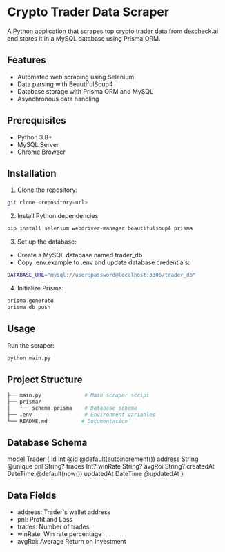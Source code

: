 # Crypto Trader Data Scraper

A Python application that scrapes top crypto trader data from dexcheck.ai and stores it in a MySQL database using Prisma ORM.

## Features

- Automated web scraping using Selenium
- Data parsing with BeautifulSoup4
- Database storage with Prisma ORM and MySQL
- Asynchronous data handling

## Prerequisites

- Python 3.8+
- MySQL Server
- Chrome Browser

## Installation

1. Clone the repository:
```bash
git clone <repository-url>
```

2. Install Python dependencies:
```bash
pip install selenium webdriver-manager beautifulsoup4 prisma
```

3. Set up the database:

- Create a MySQL database named trader_db
- Copy .env.example to .env and update database credentials:
```bash
DATABASE_URL="mysql://user:password@localhost:3306/trader_db"
```

4. Initialize Prisma:
```bash
prisma generate
prisma db push
```

## Usage

Run the scraper:
```bash
python main.py
```

## Project Structure
```bash
├── main.py              # Main scraper script
├── prisma/
│   └── schema.prisma    # Database schema
├── .env                 # Environment variables
└── README.md           # Documentation
```
## Database Schema

model Trader {
  id        Int      @id @default(autoincrement())
  address   String   @unique
  pnl       String?
  trades    Int?
  winRate   String?
  avgRoi    String?
  createdAt DateTime @default(now())
  updatedAt DateTime @updatedAt
}

## Data Fields

- address: Trader's wallet address
- pnl: Profit and Loss
- trades: Number of trades
- winRate: Win rate percentage
- avgRoi: Average Return on Investment

